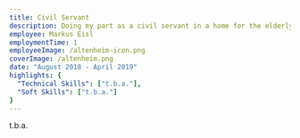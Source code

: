 ```yaml
---
title: Civil Servant
description: Doing my part as a civil servant in a home for the elderly
employee: Markus Eisl
employmentTime: 1
employeeImage: /altenheim-icon.png
coverImage: /altenheim.png
date: "August 2018 - April 2019"
highlights: {
  "Technical Skills": ["t.b.a."],
  "Soft Skills": ["t.b.a."]
}
---
```


t.b.a.
